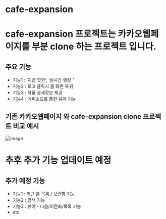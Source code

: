 # cafe-expansion

# cafe-expansion 프로젝트는 카카오웹페이지를 부분 clone 하는 프로젝트 입니다.

## 주요 기능
- 기능1 : ’지금 핫한’, ‘실시간 랭킹＇
- 기능2 : 로고 클릭시 홈 화면 복귀
- 기능3 : 작품 상세정보 제공
- 기능4 : 에피소드를 통한 뷰어 기능

## 기존 카카오웹페이지 와 cafe-expansion clone 프로젝트 비교 예시
![image](https://github.com/user-attachments/assets/9aa5d6e0-623b-4598-ba86-8741ede90fae)

# 추후 추가 기능 업데이트 예정
## 추가 예정 기능
- 기능1 : 최근 본 목록 / 보관함 기능
- 기능2 : 검색 기능
- 기능3 : 뷰어 - 다음/이전화/목록 기능
- etc.
